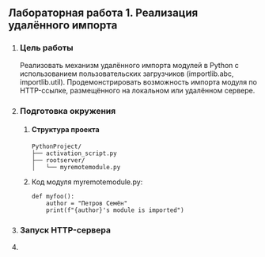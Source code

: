 ## Лабораторная работа 1. Реализация удалённого импорта
1. ### Цель работы
    Реализовать механизм удалённого импорта модулей в Python с использованием пользовательских загрузчиков (importlib.abc, importlib.util). Продемонстрировать возможность импорта модуля по HTTP-ссылке, размещённого на локальном или удалённом сервере.
2. ### Подготовка окружения
    1. #### Структура проекта
           PythonProject/
           ├── activation_script.py
           ├── rootserver/
           │   └── myremotemodule.py
    3. Код модуля myremotemodule.py:
       
           def myfoo():
               author = "Петров Семён"
               print(f"{author}'s module is imported")

4. ### Запуск HTTP-сервера

5.   

